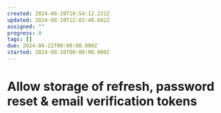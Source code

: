 ```yaml
---
created: 2024-08-20T10:54:12.221Z
updated: 2024-08-20T12:03:40.682Z
assigned: ""
progress: 0
tags: []
due: 2024-08-22T00:00:00.000Z
started: 2024-08-20T00:00:00.000Z
---
```


# Allow storage of refresh, password reset & email verification tokens
